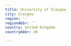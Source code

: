 ```yaml
---
title: University of Glasgow
city: Glasgow
region: ''
regionAbbr: ''
country: United Kingdom
countryAbbr: UK

---
```

